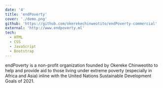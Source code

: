 ```yaml
---
date: '4'
title: 'endPoverty'
cover: './demo.png'
github: 'https://github.com/okerekechinweotito/endPoverty-commercial'
external: 'http://www.endpoverty.ml'
tech:
  - HTML
  - CSS
  - JavaScript
  - Bootstrap
---
```


endPoverty is a non-profit organization founded by Okereke Chinweotito to help and provide aid to those living under extreme poverty (especially in Africa and Asia) inline with the United Nations Sustainable Development Goals of 2021.
